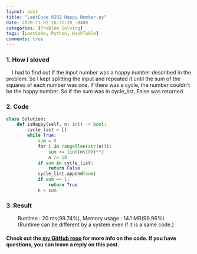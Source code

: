 ```yaml
---
layout: post
title: "LeetCode 0202 Happy Number.py"
date: 2020-11-02 16:31:28 -0400
categories: [Problem Solving]
tags: [LeetCode, Python, HashTable]
comments: true
---
```


### 1. How I sloved
&nbsp;&nbsp;&nbsp;&nbsp;I had to find out if the input number was a happy number described in the problem. So I kept splitting the input and repeated it until the sum of the squares of each number was one. If there was a cycle, the number couldn't be the happy number. So if the sum was in cycle_list, False was returned.

### 2. Code
```python
class Solution:
    def isHappy(self, n: int) -> bool:
        cycle_list = []
        while True:
            sum = 0
            for i in range(len(str(n))):
                sum += (int(n%10))**2
                n /= 10
            if sum in cycle_list:
                return False
            cycle_list.append(sum)
            if sum == 1:
                return True
            n = sum
```

### 3. Result
&nbsp;&nbsp;&nbsp;&nbsp;&nbsp;&nbsp;&nbsp;&nbsp;Runtime : 20 ms(99.74%), Memory usage : 14.1 MB(99.96%)  
&nbsp;&nbsp;&nbsp;&nbsp;&nbsp;&nbsp;&nbsp;&nbsp;(Runtime can be different by a system even if it is a same code.)

#### Check out the [my GitHub repo][hyuk-gh] for more info on the code. If you have questions, you can leave a reply on this post.
[hyuk-gh]:   https://github.com/dlgur1994/StudyAlgorithms
